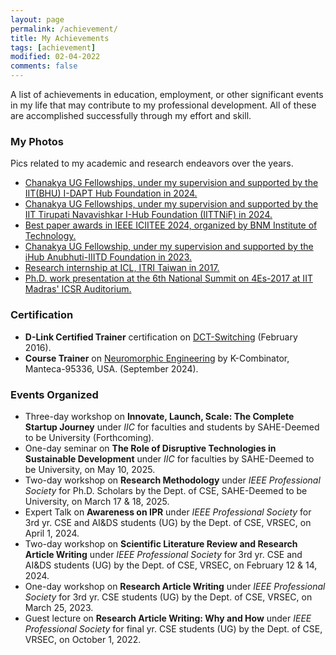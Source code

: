 ```yaml
---
layout: page
permalink: /achievement/
title: My Achievements
tags: [achievement]
modified: 02-04-2022
comments: false
---
```


A list of achievements in education, employment, or other significant events in my life that may contribute to my professional development. All of these are accomplished successfully through my effort and skill.

### My Photos

Pics related to my academic and research endeavors over the years.
* [Chanakya UG Fellowships, under my supervision and supported by the IIT(BHU) I-DAPT Hub Foundation in 2024.]()
* [Chanakya UG Fellowships, under my supervision and supported by the IIT Tirupati Navavishkar I-Hub Foundation (IITTNiF) in 2024.]()
* [Best paper awards in IEEE ICIITEE 2024, organized by BNM Institute of Technology.]()
* [Chanakya UG Fellowship, under my supervision and supported by the iHub Anubhuti-IIITD Foundation in 2023.]()
* [Research internship at ICL, ITRI Taiwan in 2017.](https://photos.app.goo.gl/GZpkzyWV9TGkHKPK6)
* [Ph.D. work presentation at the 6th National Summit on 4Es-2017 at IIT Madras' ICSR Auditorium.](https://photos.app.goo.gl/pg1DydevNRAypfq4A)

### Certification

* **D-Link Certified Trainer** certification on [DCT-Switching](https://drive.google.com/file/d/1kofOeyY_okMMhY4AtzxdOCDz96XQZ-Hs/view?usp=sharing) (February 2016).
* **Course Trainer** on [Neuromorphic Engineering](https://drive.google.com/file/d/1U0WVH32jqzzaXBG-1rzY0I-Kb_f3DaWX/view?usp=sharing) by K-Combinator, Manteca-95336, USA. (September 2024). 

### Events Organized

* Three-day workshop on **Innovate, Launch, Scale: The Complete Startup Journey** under _IIC_ for faculties and students by SAHE-Deemed to be University (Forthcoming).
* One-day seminar on **The Role of Disruptive Technologies in Sustainable Development** under _IIC_ for faculties by SAHE-Deemed to be University, on May 10, 2025.
* Two-day workshop on **Research Methodology** under _IEEE Professional Society_ for Ph.D. Scholars by the Dept. of CSE, SAHE-Deemed to be University, on March 17 & 18, 2025.
* Expert Talk on **Awareness on IPR** under _IEEE Professional Society_ for 3rd yr. CSE and AI&DS students (UG) by the Dept. of CSE, VRSEC, on April 1, 2024.
* Two-day workshop on **Scientific Literature Review and Research Article Writing** under _IEEE Professional Society_ for 3rd yr. CSE and AI&DS students (UG) by the Dept. of CSE, VRSEC, on February 12 & 14, 2024.
* One-day workshop on **Research Article Writing** under _IEEE Professional Society_ for 3rd yr. CSE students (UG) by the Dept. of CSE, VRSEC, on March 25, 2023.
* Guest lecture on **Research Article Writing: Why and How** under _IEEE Professional Society_ for final yr. CSE students (UG) by the Dept. of CSE, VRSEC, on October 1, 2022.





